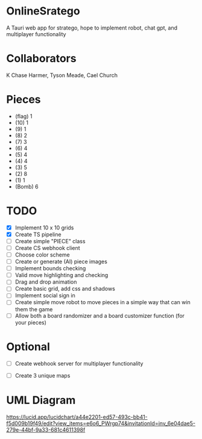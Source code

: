 # OnlineSratego
A Tauri web app for stratego, hope to implement robot, chat gpt, and multiplayer functionality

# Collaborators
K Chase Harmer, Tyson Meade, Cael Church

# Pieces
- (flag) 1
- (10) 1
- (9) 1
- (8) 2
- (7) 3
- (6) 4
- (5) 4
- (4) 4
- (3) 5
- (2) 8
- (1) 1
- (Bomb) 6

# TODO
- [x] Implement 10 x 10 grids
- [x] Create TS pipeline
- [ ] Create simple "PIECE" class
- [ ] Create CS webhook client
- [ ] Choose color scheme
- [ ] Create or generate (AI) piece images
- [ ] Implement bounds checking
- [ ] Valid move highlighting and checking
- [ ] Drag and drop animation
- [ ] Create basic grid, add css and shadows
- [ ] Implement social sign in
- [ ] Create simple move robot to move pieces in a simple way that can win them the game
- [ ] Allow both a board randomizer and a board customizer function (for your pieces)

# Optional
- [ ] Create webhook server for multiplayer functionality
- [ ] Create 3 unique maps


# UML Diagram
https://lucid.app/lucidchart/a44e2201-ed57-493c-bb41-f5d009b19f49/edit?view_items=e6o6_PWrgp74&invitationId=inv_6e04dae5-279e-44bf-9a33-681c4611398f